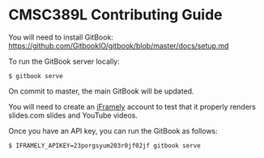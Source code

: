 # CMSC389L Contributing Guide

You will need to install GitBook: https://github.com/GitbookIO/gitbook/blob/master/docs/setup.md

To run the GitBook server locally:

```
$ gitbook serve
```

On commit to master, the main GitBook will be updated.

You will need to create an [iFramely](https://iframely.com/) account to test that it properly renders slides.com slides and YouTube videos.

Once you have an API key, you can run the GitBook as follows:

```
$ IFRAMELY_APIKEY=23porgsyum203r0jf02jf gitbook serve
```
